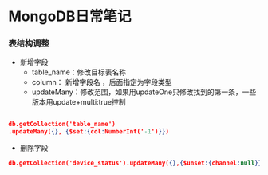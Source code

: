 # MongoDB日常笔记

### 表结构调整

+ 新增字段
  + table_name：修改目标表名称
  + column： 新增字段名 ，后面指定为字段类型
  + updateMany：修改范围，如果用updateOne只修改找到的第一条，一些版本用update+multi:true控制

```json

db.getCollection('table_name')
.updateMany({}, {$set:{col:NumberInt('-1')}})
```

+ 删除字段

```json
db.getCollection('device_status').updateMany({},{$unset:{channel:null}},false, true)
```


